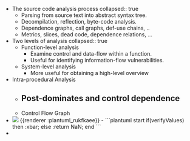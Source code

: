 - The source code analysis process
  collapsed:: true
	- Parsing from source text into abstract syntax tree.
	- Decompilation, reflection, byte-code analysis.
	- Dependence graphs, call graphs, def-use chains, ..
	- Metrics, slices, dead code, dependence relations, ...
- Two levels of analysis
  collapsed:: true
	- Function-level analysis
		- Examine control and data-flow within a function.
		- Useful for identifying information-flow vulnerabilities.
	- System-level analysis
		- More useful for obtaining a high-level overview
- Intra-procedural Analysis
	- Post-dominates and control dependence
		-
	- Control Flow Graph
- <img src="https://www.plantuml.com/plantuml/png/Kr0eBaaiAk7AJDCeIotAJAiCIymfJItMv2h9ICtZigf8IYoovahDAKvLuB8gIYqfBSfJy4lq0mhbfN010000" />
  {{renderer :plantuml_rukfkaee}}
	- ```plantuml 
	  start
	  if(verifyValues)
	  then
	  :xbar;
	  else 
	  :return NaN;
	  end
	  ```
-